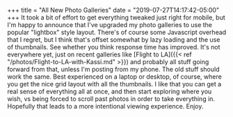 +++
title = "All New Photo Galleries"
date = "2019-07-27T14:17:42-05:00"
+++
It took a bit of effort to get everything tweaked just right for mobile, but I'm happy to announce that I've upgraded my photo galleries to use the popular "lightbox" style layout. There's of course some Javascript overhead that I regret, but I think that's offset somewhat by lazy loading and the use of thumbnails. See whether you think response time has improved. It's not everywhere yet, just on recent galleries like [Flight to LA]({{< ref "/photos/Flight-to-LA-with-Kassi.md" >}}) and probably all stuff going forward from that, unless I'm posting from my phone. The old stuff should work the same. Best experienced on a laptop or desktop, of course, where you get the nice grid layout with all the thumbnails. I like that you can get a real sense of everything all at once, and then start exploring where you wish, vs being forced to scroll past photos in order to take everything in. Hopefully that leads to a more intentional viewing experience. Enjoy.
